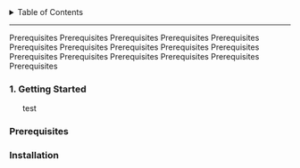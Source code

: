 <details>
  <summary>Table of Contents</summary>
  <ol>
    </li>
    <li><a href="#1-getting-started">Getting Started</a></li>
    <ul>
        <li><a href="#prerequisites">Prerequisites</a></li>
        <li><a href="#installation">Installation</a></li>
    </ul>
  </ol>
</details>

---
Prerequisites
Prerequisites
Prerequisites
Prerequisites
Prerequisites
Prerequisites
Prerequisites
Prerequisites
Prerequisites
Prerequisites
Prerequisites
Prerequisites
Prerequisites
Prerequisites
Prerequisites
Prerequisites

### 1. Getting Started

<ol> test </ol>

### Prerequisites
### Installation
